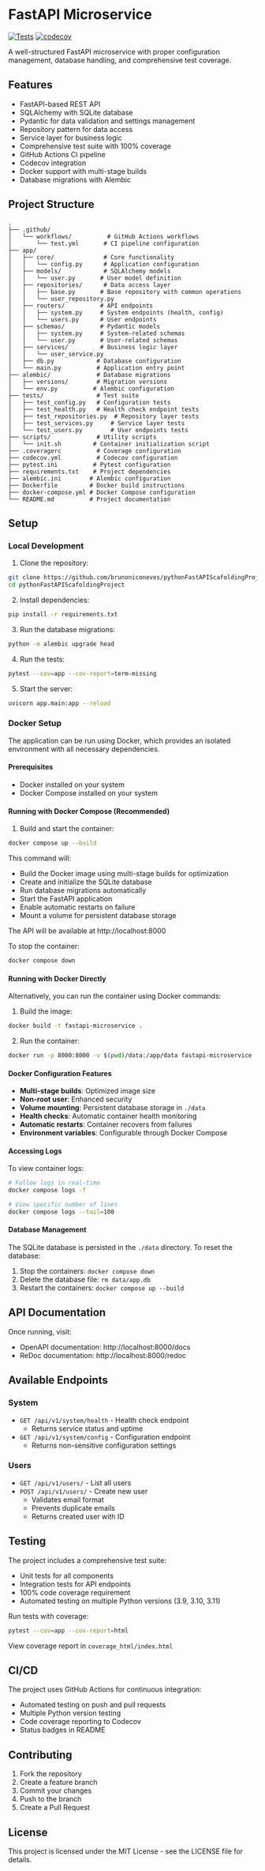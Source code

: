 # FastAPI Microservice

[![Tests](https://github.com/brunoniconeves/pythonFastAPIScafoldingProject/actions/workflows/test.yml/badge.svg)](https://github.com/brunoniconeves/pythonFastAPIScafoldingProject/actions/workflows/test.yml)
[![codecov](https://codecov.io/gh/brunoniconeves/pythonFastAPIScafoldingProject/branch/main/graph/badge.svg)](https://codecov.io/gh/brunoniconeves/pythonFastAPIScafoldingProject)

A well-structured FastAPI microservice with proper configuration management, database handling, and comprehensive test coverage.

## Features

- FastAPI-based REST API
- SQLAlchemy with SQLite database
- Pydantic for data validation and settings management
- Repository pattern for data access
- Service layer for business logic
- Comprehensive test suite with 100% coverage
- GitHub Actions CI pipeline
- Codecov integration
- Docker support with multi-stage builds
- Database migrations with Alembic

## Project Structure

```
.
├── .github/
│   └── workflows/          # GitHub Actions workflows
│       └── test.yml       # CI pipeline configuration
├── app/
│   ├── core/              # Core functionality
│   │   └── config.py      # Application configuration
│   ├── models/            # SQLAlchemy models
│   │   └── user.py       # User model definition
│   ├── repositories/      # Data access layer
│   │   ├── base.py       # Base repository with common operations
│   │   └── user_repository.py
│   ├── routers/          # API endpoints
│   │   ├── system.py     # System endpoints (health, config)
│   │   └── users.py      # User endpoints
│   ├── schemas/          # Pydantic models
│   │   ├── system.py     # System-related schemas
│   │   └── user.py       # User-related schemas
│   ├── services/         # Business logic layer
│   │   └── user_service.py
│   ├── db.py            # Database configuration
│   └── main.py          # Application entry point
├── alembic/             # Database migrations
│   ├── versions/        # Migration versions
│   └── env.py          # Alembic configuration
├── tests/               # Test suite
│   ├── test_config.py   # Configuration tests
│   ├── test_health.py   # Health check endpoint tests
│   ├── test_repositories.py  # Repository layer tests
│   ├── test_services.py     # Service layer tests
│   └── test_users.py        # User endpoints tests
├── scripts/             # Utility scripts
│   └── init.sh         # Container initialization script
├── .coveragerc          # Coverage configuration
├── codecov.yml          # Codecov configuration
├── pytest.ini          # Pytest configuration
├── requirements.txt    # Project dependencies
├── alembic.ini        # Alembic configuration
├── Dockerfile         # Docker build instructions
├── docker-compose.yml # Docker Compose configuration
└── README.md          # Project documentation
```

## Setup

### Local Development

1. Clone the repository:
```bash
git clone https://github.com/brunoniconeves/pythonFastAPIScafoldingProject.git
cd pythonFastAPIScafoldingProject
```

2. Install dependencies:
```bash
pip install -r requirements.txt
```

3. Run the database migrations:
```bash
python -m alembic upgrade head
```

4. Run the tests:
```bash
pytest --cov=app --cov-report=term-missing
```

5. Start the server:
```bash
uvicorn app.main:app --reload
```

### Docker Setup

The application can be run using Docker, which provides an isolated environment with all necessary dependencies.

#### Prerequisites
- Docker installed on your system
- Docker Compose installed on your system

#### Running with Docker Compose (Recommended)

1. Build and start the container:
```bash
docker compose up --build
```

This command will:
- Build the Docker image using multi-stage builds for optimization
- Create and initialize the SQLite database
- Run database migrations automatically
- Start the FastAPI application
- Enable automatic restarts on failure
- Mount a volume for persistent database storage

The API will be available at http://localhost:8000

To stop the container:
```bash
docker compose down
```

#### Running with Docker Directly

Alternatively, you can run the container using Docker commands:

1. Build the image:
```bash
docker build -t fastapi-microservice .
```

2. Run the container:
```bash
docker run -p 8000:8000 -v $(pwd)/data:/app/data fastapi-microservice
```

#### Docker Configuration Features
- **Multi-stage builds**: Optimized image size
- **Non-root user**: Enhanced security
- **Volume mounting**: Persistent database storage in `./data`
- **Health checks**: Automatic container health monitoring
- **Automatic restarts**: Container recovers from failures
- **Environment variables**: Configurable through Docker Compose

#### Accessing Logs
To view container logs:
```bash
# Follow logs in real-time
docker compose logs -f

# View specific number of lines
docker compose logs --tail=100
```

#### Database Management
The SQLite database is persisted in the `./data` directory. To reset the database:
1. Stop the containers: `docker compose down`
2. Delete the database file: `rm data/app.db`
3. Restart the containers: `docker compose up --build`

## API Documentation

Once running, visit:
- OpenAPI documentation: http://localhost:8000/docs
- ReDoc documentation: http://localhost:8000/redoc

## Available Endpoints

### System
- `GET /api/v1/system/health` - Health check endpoint
  - Returns service status and uptime
- `GET /api/v1/system/config` - Configuration endpoint
  - Returns non-sensitive configuration settings

### Users
- `GET /api/v1/users/` - List all users
- `POST /api/v1/users/` - Create new user
  - Validates email format
  - Prevents duplicate emails
  - Returns created user with ID

## Testing

The project includes a comprehensive test suite:

- Unit tests for all components
- Integration tests for API endpoints
- 100% code coverage requirement
- Automated testing on multiple Python versions (3.9, 3.10, 3.11)

Run tests with coverage:
```bash
pytest --cov=app --cov-report=html
```

View coverage report in `coverage_html/index.html`

## CI/CD

The project uses GitHub Actions for continuous integration:

- Automated testing on push and pull requests
- Multiple Python version testing
- Code coverage reporting to Codecov
- Status badges in README

## Contributing

1. Fork the repository
2. Create a feature branch
3. Commit your changes
4. Push to the branch
5. Create a Pull Request

## License

This project is licensed under the MIT License - see the LICENSE file for details. 